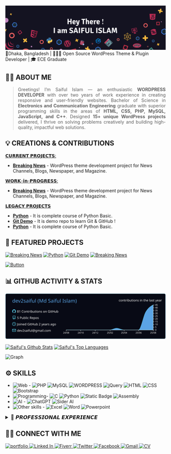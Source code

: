 <!--𝑩𝑨𝑵𝑵𝑬𝑹-->
[![Saiful's GitHub Banner](img/GitHub-Header.png)](https://www.linkedin.com/in/sm2saiful/)
📍Dhaka, Bangladesh | 👨🏻‍💻 Open Source WordPress Theme & Plugin Developer | 🎓 ECE Graduate

<!--𝑨𝑩𝑶𝑼𝑻 𝑴𝑬-->
## 👨‍🎓 ABOUT ME
><p align="justify">Greetings! I’m Saiful Islam — an enthusiastic <b>WORDPRESS DEVELOPER</b> with over two years of work experience in creating responsive and user-friendly websites. Bachelor of Science in <b>Electronics and Communication Engineering</b> graduate with superior programming skills in the areas of <b>HTML, CSS, PHP, MySQL, JavaScript, and C++</b>. Designed <b>15+ unique WordPress projects</b> delivered, I thrive on solving problems creatively and building high-quality, impactful web solutions.</p>

<!--𝑪𝑹𝑬𝑨𝑻𝑰𝑶𝑵𝑺 & 𝑪𝑶𝑵𝑻𝑹𝑰𝑩𝑼𝑻𝑰𝑶𝑵𝑺 -->
## 💡 CREATIONS & CONTRIBUTIONS 
<ins>𝗖𝗨𝗥𝗥𝗘𝗡𝗧 𝗣𝗥𝗢𝗝𝗘𝗖𝗧𝗦:</ins>
-  **[Breaking News](https://github.com/dev2saiful/breaking-news)** - WordPress theme development project for News Channels, Blogs, Newspaper, and Magazine.

<ins>𝗪𝗢𝗥𝗞-𝗶𝗻-𝗣𝗥𝗢𝗚𝗥𝗘𝗦𝗦:</ins>
-  **[Breaking News](https://github.com/dev2saiful/breaking-news)** - WordPress theme development project for News Channels, Blogs, Newspaper, and Magazine.

<ins>𝗟𝗘𝗚𝗔𝗖𝗬 𝗣𝗥𝗢𝗝𝗘𝗖𝗧𝗦</ins>
-  **[Python](https://github.com/dev2saiful/Python-Basic)** - It is complete course of Python Basic.
-  **[Git Demo](https://github.com/dev2saiful/git-demo)** - It is demo repo to learn Git & GitHub !
-  **[Python](https://github.com/dev2saiful/Python-Basic)** - It is complete course of Python Basic.

<!--𝑭𝑬𝑨𝑻𝑼𝑹𝑬𝑫 𝑷𝑹𝑶𝑱𝑬𝑪𝑻𝑺-->
## 🌟 FEATURED PROJECTS
<!-- title_color=5ba4e5&text_color=ffffff&bg_color=03031485&icon_color=00E6FE&border_color=5b8fa9 -->
[![Breaking News](https://github-readme-stats.vercel.app/api/pin/?username=dev2saiful&repo=Breaking-News&bg_color=03031485&cache_seconds=86400&theme=holi)](https://github.com/dev2saiful/breaking-news)
[![Python](https://github-readme-stats.vercel.app/api/pin/?username=dev2saiful&repo=Python-Basic&bg_color=03031485&cache_seconds=86400&theme=holi)](https://github.com/dev2saiful/Python-Basic)
[![Git Demo](https://github-readme-stats.vercel.app/api/pin/?username=dev2saiful&repo=git-demo&bg_color=03031485&cache_seconds=86400&theme=holi)](https://github.com/dev2saiful/git-demo)
[![Breaking News](https://github-readme-stats.vercel.app/api/pin/?username=dev2saiful&repo=Breaking-News&bg_color=03031485&cache_seconds=86400&theme=holi)](https://github.com/dev2saiful/breaking-news)

<p align="left">
  <a href="https://github.com/dev2saiful?tab=repositories">
    <img alt="Button" src="https://img.shields.io/badge/ALL%20REPOSITORY-%231b4985?style=for-the-badge&logo=lvgl&logoColor=white">
  </a>
</p>

<!--𝑮𝑰𝑻𝑯𝑼𝑩 𝑨𝑪𝑻𝑰𝑽𝑰𝑻𝒀 & 𝑺𝑻𝑨𝑻𝑺-->
## 📊 GITHUB ACTIVITY & STATS
<p align="center">
  <a href="https://github.com/dev2saiful">
    <img src="profile-summary-card-output/react/0-profile-details.svg"/>
  </a>
</p>
<a align="center"> 
    <a href="https://github.com/dev2saiful"><img alt="Saiful's Github Stats" src="https://denvercoder1-github-readme-stats.vercel.app/api?username=dev2saiful&show_icons=true&count_private=true&theme=react&border_color=5b8fa9&bg_color=03031485&title_color=5ba4e5&icon_color=00E6FE" height="200px" width="49.5%"/></a>
 <!--
  <a href="https://github.com/dev2saiful"><img alt="Saiful's Top Languages" src="https://denvercoder1-github-readme-stats.vercel.app/api/top-langs/?username=dev2saiful&langs_count=10&layout=compact&theme=react&border_color=5b8fa9&bg_color=03031485&title_color=5ba4e5&icon_color=F8D866" height="200px" width="49.5%"/></a>
 -->
 <a href="https://github.com/dev2saiful"><img alt="Saiful's Top Languages" src="https://github-readme-stats.vercel.app/api/top-langs/?username=dev2saiful&layout=donut&langs_count=10&bg_color=03031485&title_color=5ba4e5&text_color=ffffff&border_color=5b8fa9" height="200px" width="49.5%"/></a>
 <!--
 <a href="https://github.com/dev2saiful"><img alt="Saiful's Top Languages" src="https://github-readme-stats.vercel.app/api/top-langs/?username=dev2saiful&layout=pie&langs_count=10&bg_color=03031485&title_color=5ba4e5&text_color=ffffff&border_color=5b8fa9" height="200px" width="49.5%"/></a>
 -->
</a>

![Graph](https://github-readme-activity-graph.vercel.app/graph?username=dev2saiful&custom_title=Saiful%20Islam's%20GitHub%20Activity%20Graph&bg_color=03031485&color=7F3FBF&line=5ba4e5&point=5ba4e5&area_color=5ba4e5&title_color=5ba4e5&border_color=5ba4e5&area=true)

<!--𝑺𝑲𝑰𝑳𝑳𝑺-->
## ⚙️ SKILLS
- ![Web](https://img.shields.io/badge/Web%20Development-%234285f4?style=flat-square&logo=devbox&logoColor=white) -
![PHP](https://img.shields.io/badge/PHP-%237377ad?style=flat-square&logo=php&logoColor=white)
![MySQL](https://img.shields.io/badge/MySQL-%23dd8702?style=flat-square&logo=mysql&logoColor=white)
![WORDPRESS](https://img.shields.io/badge/WordPress-%23207196?style=flat-square&logo=wordpress&logoColor=white)
![jQuery](https://img.shields.io/badge/jQuery-%23173352?style=flat-square&logo=jquery&logoColor=white)
![HTML](https://img.shields.io/badge/HTML%205-%23e96228?style=flat-square&logo=html5&logoColor=white)
![CSS](https://img.shields.io/badge/CSS%203-%232862e9?style=flat-square&logo=css&logoColor=white)
![Bootstrap](https://img.shields.io/badge/Bootstrap%205-%23754fad?style=flat-square&logo=bootstrap&logoColor=white)
- ![Programming](https://img.shields.io/badge/Programming%20Language-%23011936?style=flat-square&logo=processingfoundation&logoColor=white)-
![C](https://img.shields.io/badge/C%20Programming-%23007dc7?style=flat-square&logo=cplusplus&logoColor=white)
![Python](https://img.shields.io/badge/Python-%23ed9d07?style=flat-square&logo=python&logoColor=white)
![Static Badge](https://img.shields.io/badge/NumPy-%234ba6c9?style=flat-square&logo=numpy&logoColor=white)
![Assembly](https://img.shields.io/badge/Assembly%20Language-%235968ba?style=flat-square&logo=assemblyscript&logoColor=white)
- ![AI](https://img.shields.io/badge/AI%20Skills-%2393003f?style=flat-square&logo=musicbrainz&logoColor=white) -
![ChatGPT](https://img.shields.io/badge/ChatGPT-%2370a597?style=flat-square&logo=openai&logoColor=white)
![Sider AI](https://img.shields.io/badge/Sider%20AI-%23a92bdd?style=flat-square&logo=neutralinojs&logoColor=white)
- ![Other skills](https://img.shields.io/badge/Other%20Skills-%23f1447c?style=flat-square&logo=gotomeeting&logoColor=white) -
![Excel](https://img.shields.io/badge/MS%20Excel-%231e9c60?style=flat-square&logo=googlesheets&logoColor=white)
![Word](https://img.shields.io/badge/MS%20Word-%233ea0e6?style=flat-square&logo=googledocs&logoColor=white)
![Powerpoint](https://img.shields.io/badge/PowerPoint-%23c13d26?style=flat-square&logo=googleslides&logoColor=white)

<!--𝙋𝙍𝙊𝙁𝙀𝙎𝙎𝙄𝙊𝙉𝘼𝙇 𝙀𝙓𝙋𝙀𝙍𝙄𝙀𝙉𝘾𝙀-->
<details>
 <summary style="font-size:16px">💼 𝙋𝙍𝙊𝙁𝙀𝙎𝙎𝙄𝙊𝙉𝘼𝙇 𝙀𝙓𝙋𝙀𝙍𝙄𝙀𝙉𝘾𝙀</summary><hr>
 
>**Company Name**: [**Fara IT LTD**](https://faraitltd.com/ "Click To Visit")\
Department: **WordPress Design & Development**\
<ins><b>Accomplishments:</b></ins>\
◑ Developed & launched [**15+ WordPress websites**](https://www.fiverr.com/users/dev2saiful/portfolio?roleIds= "Visit some projects") for various industries such as E-commerce, Wholesale, Real Estate, BPO company, E-learning, IT & Software, Digital Agency, Blogs, and 
Personal Portfolio.\
◑ Customized themes & implement proficiency of Elementor, Divi, and WP Bakery.  
◑ Integrated key plugins, including WooCommerce, Yoast SEO, ACF, Slider Revolution, various payment gateways, etc.\
◑ Improve loading speed through WP-Rocket, image optimization, and caching techniques.\
◑ Managed website security, performed regular updates, and fixed bugs.\
◑ Provide technical support and training to clients on website management & updates.
</details>

<!--𝑪𝑶𝑵𝑵𝑬𝑪𝑻 𝑾𝑰𝑻𝑯 𝑴𝑬-->
## ⛓️‍💥 CONNECT WITH ME
<p align="left">
 <a href="https://dev-2saiful.pantheonsite.io/" target="blank">
  <img alt="portfolio" src="https://img.shields.io/badge/PORTFOLIO-%23dc143c?style=for-the-badge&logo=circuitverse&logoColor=white">
 </a>
 <a href="https://www.linkedin.com/in/sm2saiful/" target="_blank">
 <img alt="Linked In" src="https://img.shields.io/badge/LINKEDIN-%231269bf?style=for-the-badge&logoColor=white">
 </a>
  <a href="https://www.fiverr.com/users/dev2saiful/portfolio?roleIds=" target="_blank">
  <img alt="Fiverr" src="https://img.shields.io/badge/fiverr-%2312aa39?style=for-the-badge&logo=fiverr&logoColor=white">
 </a> 
 <a href="https://x.com/sm2saiful" target="_blank">
  <img alt="Twitter" src="https://img.shields.io/badge/TWITTER-%231da1f2?style=for-the-badge&logo=x&logoColor=white">
 </a>
  <a href="https://facebook.com/sm2saiful/" target="_blank">
  <img alt="Facebook" src="https://img.shields.io/badge/facebook-%23435c99?style=for-the-badge&logo=facebook&logoColor=white">
  </a> 
 <a href="mailto:dev2saiful@gmail.com" target="_blank">
  <img alt="Gmail" src="https://img.shields.io/badge/send%20a%20mail-%23e69e16?style=for-the-badge&logo=gmail&logoColor=white">
 </a>
 <a href="CV/CV of Saiful Islam (web development).pdf">
  <img alt="CV" src="https://img.shields.io/badge/view%20my%20cv-%23de2429?style=for-the-badge&logo=readdotcv&logoColor=white">
 </a>
</p>
<!--
[![LinkedIn Badge](https://img.shields.io/badge/In-LinkedIn-%230263c2?style=flat&logoColor=green&labelColor=%2393003f)](https://www.linkedin.com/in/sm2saiful/)
[![Fiverr Badge](https://img.shields.io/badge/Fiverr-%2302ab2d?style=flat&logo=fiverr&logoColor=white&labelColor=%2393003f)](https://www.fiverr.com/users/dev2saiful/portfolio?roleIds=)
[![Web-profile Badge](https://img.shields.io/badge/Profile-black?style=flat&logo=circuitverse&logoColor=white&labelColor=%2393003f)](https://dev-2saiful.pantheonsite.io/)
[![Facebook Badge](https://img.shields.io/badge/Facebook-%23395498?style=flat&logo=facebook&logoColor=white&labelColor=%2393003f)](https://facebook.com/sm2saiful/)
[![Twitter Badge](https://img.shields.io/badge/Twitter-black?style=flat&logo=x&logoColor=white&labelColor=%2393003f)](https://x.com/sm2saiful)
[![Whatsapp Badge](https://img.shields.io/badge/Whatsapp-%2342c152?style=flat&logo=whatsapp&logoColor=white&labelColor=%2393003f)](https://wa.me/+8801909430970)
[![Messenger Badge](https://img.shields.io/badge/Chat%20with%20Me-%230f81c2?style=flat&logo=Messenger&logoColor=white&labelColor=%2393003f)](https://m.me/sm2saiful/)
![Text Badge](https://img.shields.io/badge/or-white?style=flat)
[![Gmail Badge](https://img.shields.io/badge/Send%20a%20Mail-%23ed9d07?style=flat&logo=maildotru&logoColor=white&labelColor=%2393003f)](mailto:dev2saiful@gmail.com)
-->

